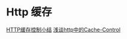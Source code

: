 # Http 缓存

[HTTP缓存控制小结](https://imweb.io/topic/5795dcb6fb312541492eda8c)
[浅谈http中的Cache-Control](https://blog.csdn.net/u012375924/article/details/82806617)